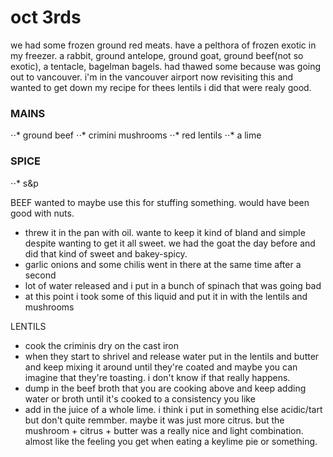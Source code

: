 # oct 3rds 

we had some frozen ground red meats. have a pelthora of frozen exotic in my freezer.
a rabbit, ground antelope, ground goat, ground beef(not so exotic), a tentacle, bagelman bagels.
had thawed some because was going out to vancouver. i'm in the vancouver airport now revisiting this and wanted to get down my recipe for thees lentils i did that were realy good.

### MAINS
⋅⋅* ground beef
⋅⋅* crimini mushrooms 
⋅⋅* red lentils
⋅⋅* a lime


### SPICE
⋅⋅* s&p

BEEF
wanted to maybe use this for stuffing something. would have been good with nuts.
- threw it in the pan with oil. wante to keep it kind of bland and simple despite wanting to get it all sweet. we had the goat the day before and did that kind of sweet and bakey-spicy. 
- garlic onions and some chilis went in there at the same time after a second
- lot of water released and i put in a bunch of spinach that was going bad
- at this point i took some of this liquid and put it in with the lentils and mushrooms

LENTILS
- cook the criminis dry on the cast iron
- when they start to shrivel and release water put in the lentils and butter and keep mixing it around until they're coated and maybe you can imagine that they're toasting. i don't know if that really happens.
- dump in the beef broth that you are cooking above and keep adding water or broth until it's cooked to a consistency you like
- add in the juice of a whole lime. i think i put in something else acidic/tart but don't quite remmber. maybe it was just more citrus. but the mushroom + citrus + butter was a really nice and light combination. almost like the feeling you get when eating a keylime pie or something.

